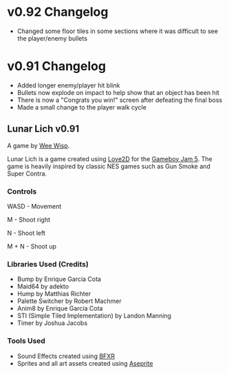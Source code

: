 # v0.92 Changelog
- Changed some floor tiles in some sections where it was difficult to see the player/enemy bullets

# v0.91 Changelog
- Added longer enemy/player hit blink
- Bullets now explode on impact to help show that an object has been hit
- There is now a "Congrats you win!" screen after defeating the final boss
- Made a small change to the player walk cycle

## Lunar Lich v0.91
A game by [Wee Wisp](https://negative-josh.itch.io/).


Lunar Lich is a game created using [Love2D](https://love2d.org/) for the [Gameboy Jam 5](https://itch.io/jam/gbjam-5).
The game is heavily inspired by classic NES games such as Gun Smoke and Super Contra.

### Controls
WASD - Movement

M - Shoot right

N - Shoot left

M + N - Shoot up

### Libraries Used (Credits)
- Bump by Enrique García Cota
- Maid64 by adekto
- Hump by Matthias Richter
- Palette Switcher by Robert Machmer
- Anim8 by Enrique García Cota
- STI (Simple Tiled Implementation) by Landon Manning
- Timer by Joshua Jacobs

### Tools Used
- Sound Effects created using [BFXR](http://www.bfxr.net/)
- Sprites and all art assets created using [Aseprite](http://www.aseprite.org/)
